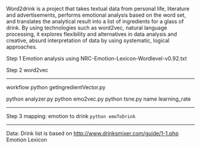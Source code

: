 
Word2drink is a project that takes textual data from personal life, literature and advertisements, performs emotional analysis based on the word set, and translates the analytical result into a list of ingredients for a glass of drink. By using technologies such as word2vec, natural language processing, it explores flexibility and alternatives in data analysis and creative, absurd interpretation of data by using systematic, logical approaches.

Step 1
Emotion analysis using NRC-Emotion-Lexicon-Wordlevel-v0.92.txt

Step 2
word2vec

----
workflow
python getIngredientVector.py 

python analyzer.py 
python emo2vec.py 
python tsne.py name learning_rate


----

Step 3 
mapping: emotion to drink
`python emoToDrink`

----
Data:
Drink list is based on
http://www.drinksmixer.com/guide/1-1.php
Emotion Lexicon
